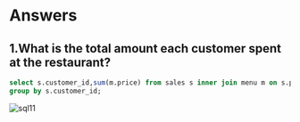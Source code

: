 # Answers

## 1.What is the total amount each customer spent at the restaurant?

```sql
select s.customer_id,sum(m.price) from sales s inner join menu m on s.product_id=m.product_id
group by s.customer_id;
```

![sql11](https://user-images.githubusercontent.com/67575229/204203487-b43cc18c-d040-41b6-9ae4-01f6365b75ea.png)

